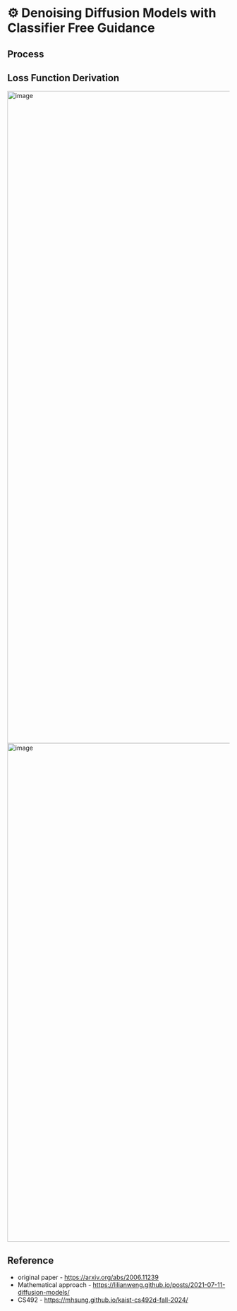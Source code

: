 # ⚙️ Denoising Diffusion Models with Classifier Free Guidance

## Process

## Loss Function Derivation
<img width="1000" height="1478" alt="image" src="https://github.com/user-attachments/assets/4694507a-be63-4d96-944d-ec44fd7bfb00" />
<img width="1000" height="1130" alt="image" src="https://github.com/user-attachments/assets/744be06d-959b-4cdf-91ac-f3d50e36186a" />


## Reference
- original paper - https://arxiv.org/abs/2006.11239
- Mathematical approach - https://lilianweng.github.io/posts/2021-07-11-diffusion-models/
- CS492 - https://mhsung.github.io/kaist-cs492d-fall-2024/
